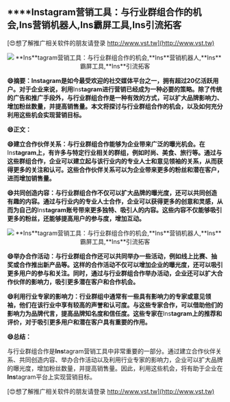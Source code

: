 ## ****Ins**tagram营销工具：与行业群组合作的机会,**Ins**营销机器人,**Ins**霸屏工具,**Ins**引流拓客**

[😍想了解推广相关软件的朋友请登录 http://www.vst.tw](http://www.vst.tw)

 <center><img src="https://vst.tw/MP4/tuiguang/png/6.png" alt="**Ins**tagram营销工具：与行业群组合作的机会,**Ins**营销机器人,**Ins**霸屏工具,**Ins**引流拓客"></center>

**😄摘要：**Ins**tagram是如今最受欢迎的社交媒体平台之一，拥有超过20亿活跃用户。对于企业来说，利用**Ins**tagram进行营销已经成为一种必要的策略。除了传统的广告和推广手段外，与行业群组合作是一种有效的方式，可以扩大品牌影响力、增加粉丝数量，并提高销售量。本文将探讨与行业群组合作的机会，以及如何充分利用这些机会实现营销目标。**

**😄正文：**

**😄建立合作伙伴关系：与行业群组合作能够为企业带来广泛的曝光机会。在**Ins**tagram上，有许多与特定行业相关的群组，例如时尚、美食、旅行等。通过与这些群组合作，企业可以建立起与该行业内的专业人士和意见领袖的关系，从而获得更多的关注和认可。这些合作伙伴关系可以为企业带来更多的粉丝和潜在客户，进而增加销售量。**

**😄共同创造内容：与行业群组合作不仅可以扩大品牌的曝光度，还可以共同创造有趣的内容。通过与行业内的专业人士合作，企业可以获得更多的创意和灵感，从而为自己的**Ins**tagram账号带来更多独特、吸引人的内容。这些内容不仅能够吸引更多的粉丝，还能够提高用户的参与度，增加互动。**

 <center><img src="https://vst.tw/MP4/tuiguang/png/6.png" alt="**Ins**tagram营销工具：与行业群组合作的机会,**Ins**营销机器人,**Ins**霸屏工具,**Ins**引流拓客"></center>

**😄举办合作活动：与行业群组合作还可以共同举办一些活动，例如线上比赛、抽奖或合作推出新产品等。这样的合作活动不仅可以增加企业的曝光度，还可以吸引更多用户的参与和关注。同时，通过与行业群组合作举办活动，企业还可以扩大合作伙伴的影响力，吸引更多潜在客户和合作机会。**

**😄利用行业专家的影响力：行业群组中通常有一些具有影响力的专家或意见领袖，他们在该行业中享有较高的声誉和认可度。与这些专家合作，可以借助他们的影响力为品牌代言，提高品牌知名度和信任度。这些专家在**Ins**tagram上的推荐和评价，对于吸引更多用户和潜在客户具有重要的作用。**

**😄总结：**

与行业群组合作是**Ins**tagram营销工具中非常重要的一部分。通过建立合作伙伴关系、共同创造内容、举办合作活动以及利用行业专家的影响力，企业可以扩大品牌的曝光度，增加粉丝数量，并提高销售量。因此，利用这些机会，将有助于企业在**Ins**tagram平台上实现营销目标。

[😍想了解推广相关软件的朋友请登录 http://www.vst.tw](http://www.vst.tw)



